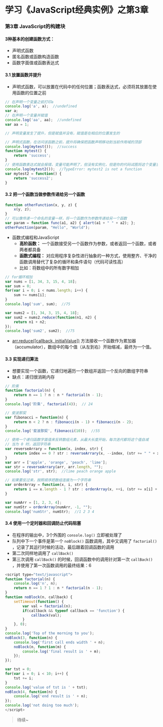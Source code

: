 # 学习《JavaScript经典实例》之第3章

### 第3章 JavaScript的构建块

#### 3种基本的创建函数方式：
* 声明式函数
* 匿名函数或函数构造函数
* 函数字面值或函数表达式

#### 3.1 放置函数并提升
* 声明式函数，可以放置在代码中的任何位置；函数表达式，必须将其放置在使用函数的位置之前

```javascript
// 在声明一个变量之前打印a
console.log('a', a);  //undefined
var a;
// 在声明一个变量并赋值
console.log('aa', aa);  //undefined
var aa = 1;

// 声明变量发生了提升，但是赋值并没有，赋值是在相应的位置发生的

// 声明式函数，在访问该函数之前，提升将确保把函数声明移动到当前作用域的顶部
console.log(mytest());  //success
function mytest() {
	return 'success';
}
// 使用函数表达式就会报错，变量可能声明了，但没有实例化，但是你的代码试图将这个变量当做一个函数对待
console.log(mytest2());  //TypeError: mytest2 is not a function
var mytest2 = function() {
	return 'success2';
}

```

#### 3.2 把一个函数当做参数传递给另一个函数

```javascript
function otherFunction(x, y, z) {
	x(y, z);
}
// 可以像传递一个命名的变量一样，将一个函数作为参数传递给另一个函数
var param = function func(a1, a2) { alert(a1 + " " + a2); };
otherFunction(param, "Hello", "World");
```
* 函数式编程和JavaScript
    * **高阶函数：** 一个函数接受另一个函数作为参数，或者返回一个函数，或者两者都具备
    * **函数式编程：** 对应用程序复杂性进行抽象的一种方式，使用整齐、干净的函数调用替代了复杂的循环和条件语句（代码可读性高）
    * 比如：将数组中的所有数字相加

```javascript
// for循环相加
var nums = [1, 34, 3, 15, 4, 18];
var sum = 0;
for(var i = 0; i < nums.length; i++) {
	sum += nums[i];
}
console.log('sum', sum);  //75

var nums2 = [1, 34, 3, 15, 4, 18];
var sum2 = nums2.reduce(function(n1, n2) {
	return n1 + n2;
});
console.log('sum2', sum2);  //75
```

* [arr.reduce([callback, initialValue])](https://developer.mozilla.org/zh-CN/docs/Web/JavaScript/Reference/Global_Objects/Array/Reduce_clone) 方法接收一个函数作为累加器（accumulator），数组中的每个值（从左到右）开始缩减，最终为一个值。

#### 3.3 实现递归算法
* 想要实现一个函数，它递归地遍历一个数组并返回一个反向的数组字符串
* 缺点：递归很消耗内存

```javascript
// 阶乘
function factorial(n) {
	return n == 1 ? n : n * factorial(n - 1);
}
console.log('阶乘', factorial(4));  // 24

// 斐波那契
var fibonacci = function(n) {
	return n < 2 ? n : fibonacci(n - 1) + fibonacci(n - 2);
}
console.log('斐波那契', fibonacci(10));  //55

// 使用一个递归函数字面值来反转数组元素，从最大长度开始，每次迭代都将这个值自减
// 当为 0 时，返回字符串
var reverseArrary = function(x, index, str) {
	return index == 0 ? str : reverseArrary(x, --index, (str += " " + x[index]));
}
var arr = ['apple', 'orange', 'peach', 'lime'];
var str = reverseArrary(arr, arr.length, "");
console.log('str', str);  //lime peach orange apple

// 如果要反过来，按照顺序把数组连接为一个字符串
var orderArray = function(x, i, str) {
	return i == x.length - 1 ? str : orderArray(x, ++i, (str += x[i] + " "));
}

var numArr = [1, 2, 3, 4];
var numStr = orderArray(numArr, -1, "");
console.log('numStr', numStr);  //1 2 3 4 
```

#### 3.4 使用一个定时器和回调防止代码阻塞
* 在程序的输出中，3个外围的 `console.log()` 立即被处理了
* 队列中下一个事件是第一个 `noBlock()` 函数调用，其中又调用了 `factorial()` ，记录了其运行时候的活动，最后跟着回调函数的调用
* 第二次同样地调用了 `callBack()`
* 第三次调用 `callBack()` 的时候，回调函数中的调用针对第一次 `callBack()` ，并使用了第一次函数调用的最终结果：6

```javascript
<script type="text/javascript">
function factorial(n) {
	console.log('n', n);
	return n == 1 ? 1 : n * factorial(n - 1);
}
function noBlock(n, callback) {
	setTimeout(function() {
		var val = factorial(n);
		if(callback && typeof callback == 'function') {
			callback(val);
		}
	}, 0);
}
console.log('Top of the morning to you');
noBlock(3, function(n) {
	console.log('first call ends width ' + n);
	noBlock(n, function(m) {
		console.log('final result is ' + m);
	});
});

var tst = 0;
for(var i = 0; i < 10; i++) {
	tst += i;
}
console.log('value of tst is ' + tst);
noBlock(4, function(n) {
	console.log('end result is ' + n);
});
console.log('not doing too much');
</script>
```

> 待续~
